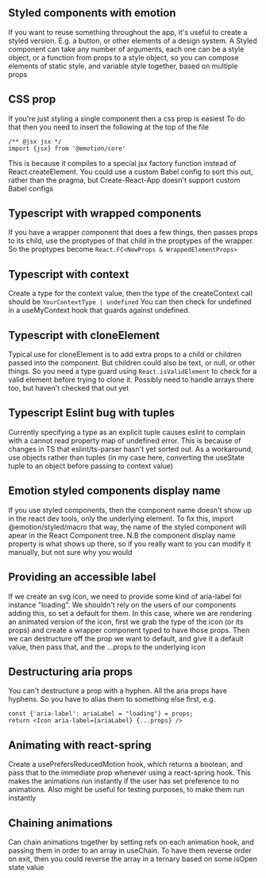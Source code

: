 ## Styled components with emotion

If you want to reuse something throughout the app, it's useful to create a
styled version. E.g. a button, or other elements of a design system. A Styled
component can take any number of arguments, each one can be a style object, or a
function from props to a style object, so you can compose elements of static
style, and variable style together, based on multiple props

## CSS prop

If you're just styling a single component then a css prop is easiest To do that
then you need to insert the following at the top of the file

```
/** @jsx jsx */
import {jsx} from '@emotion/core'
```

This is because it compiles to a special jsx factory function instead of
React.createElement. You could use a custom Babel config to sort this out,
rather than the pragma, but Create-React-App doesn't support custom Babel
configs

## Typescript with wrapped components

If you have a wrapper component that does a few things, then passes props to its child, use the proptypes of that child in the proptypes of the wrapper. So the proptypes become `React.FC<NewProps & WrappedElementProps>`

## Typescript with context

Create a type for the context value, then the type of the createContext call should be `YourContextType | undefined` You can then check for undefined in a useMyContext hook that guards against undefined.

## Typescript with cloneElement

Typical use for cloneElement is to add extra props to a child or children passed into the component. But children could also be text, or null, or other things. So you need a type guard using `React.isValidElement` to check for a valid element before trying to clone it. Possibly need to handle arrays there too, but haven't checked that out yet

## Typescript Eslint bug with tuples

Currently specifying a type as an explicit tuple causes eslint to complain with a cannot read property map of undefined error. This is because of changes in TS that eslint/ts-parser hasn't yet sorted out. As a workaround, use objects rather than tuples (in my case here, converting the useState tuple to an object before passing to context value)

## Emotion styled components display name

If you use styled components, then the component name doesn't show up in the react dev tools, only the underlying element. To fix this, import @emotion/styled/macro that way, the name of the styled component will apear in the React Component tree. N.B the component display name property is what shows up there, so if you really want to you can modify it manually, but not sure why you would

## Providing an accessible label

If we create an svg icon, we need to provide some kind of aria-label for instance "loading". We shouldn't rely on the users of our components adding this, so set a default for them. In this case, where we are rendering an animated version of the icon, first we grab the type of the icon (or its props) and create a wrapper component typed to have those props. Then we can destructure off the prop we want to default, and give it a default value, then pass that, and the ...props to the underlying icon

## Destructuring aria props

You can't destructure a prop with a hyphen. All the aria props have hyphens. So you have to alias them to something else first, e.g.

```
const {'aria-label': ariaLabel = "loading"} = props;
return <Icon aria-label={ariaLabel} {...props} />
```

## Animating with react-spring

Create a usePrefersReducedMotion hook, which returns a boolean, and pass that to the immediate prop whenever using a react-spring hook. This makes the animations run instantly if the user has set preference to no animations. Also might be useful for testing purposes, to make them run instantly

## Chaining animations

Can chain animations together by setting refs on each animation hook, and passing them in order to an array in useChain. To have them reverse order on exit, then you could reverse the array in a ternary based on some isOpen state value
